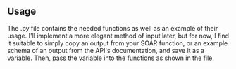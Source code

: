 ## Usage ##

The .py file contains the needed functions as well as an example of their usage. I'll implement a more elegant method of input later, but for now, I find it suitable to simply copy an output from your SOAR function, or an example schema of an output from the API's documentation, and save it as a variable. Then, pass the variable into the functions as shown in the file. 
